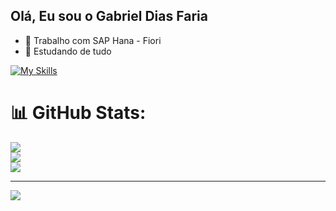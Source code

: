 ## Olá, Eu sou o Gabriel Dias Faria

- 🔭 Trabalho com SAP Hana - Fiori
- 🌱 Estudando de tudo

[![My Skills](https://skillicons.dev/icons?i=js,html,css,vue,nodejs,react,tailwind,flutter,python)](https://skillicons.dev)

# 📊 GitHub Stats:
![](https://github-readme-stats.vercel.app/api?username=gabrieldiasfaria&theme=tokyonight&hide_border=false&include_all_commits=true&count_private=false)<br/>
![](https://github-readme-streak-stats.herokuapp.com/?user=gabrieldiasfaria&theme=tokyonight&hide_border=false)<br/>
![](https://github-readme-stats.vercel.app/api/top-langs/?username=gabrieldiasfaria&theme=tokyonight&hide_border=false&include_all_commits=true&count_private=false&layout=compact)

---
[![](https://visitcount.itsvg.in/api?id=gabrieldiasfaria&icon=0&color=0)](https://visitcount.itsvg.in)
